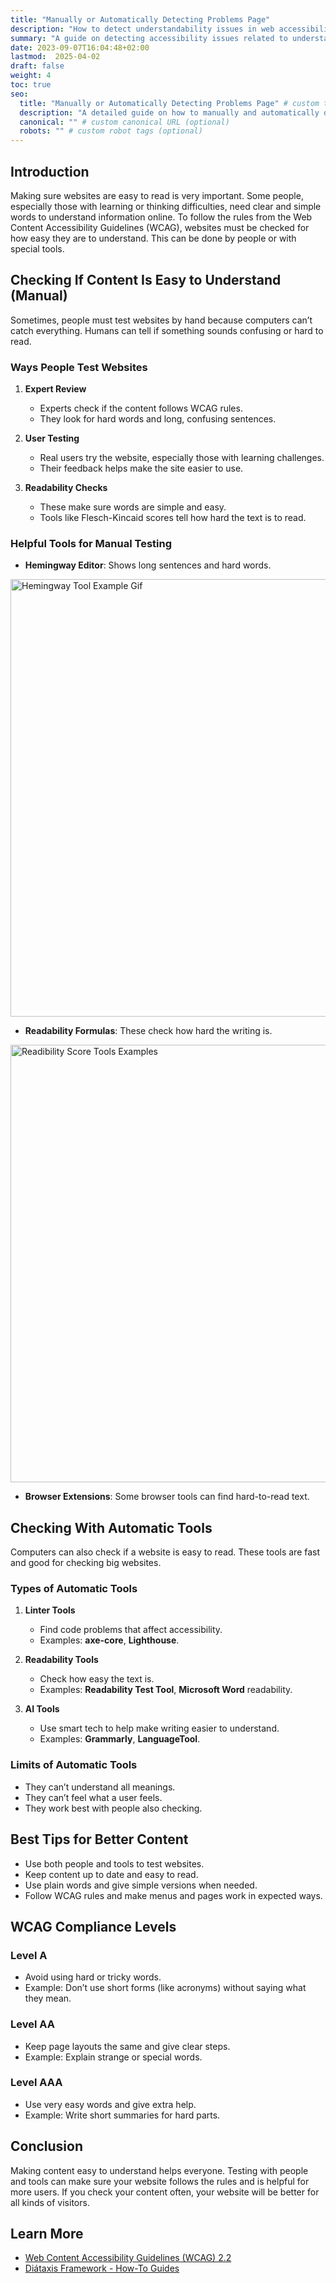 ```yaml
---
title: "Manually or Automatically Detecting Problems Page"
description: "How to detect understandability issues in web accessibility, both manually and automatically."
summary: "A guide on detecting accessibility issues related to understandability."
date: 2023-09-07T16:04:48+02:00
lastmod:  2025-04-02
draft: false
weight: 4
toc: true
seo:
  title: "Manually or Automatically Detecting Problems Page" # custom title (optional)
  description: "A detailed guide on how to manually and automatically detect accessibility issues affecting the understandability of digital content." # custom description (recommended)
  canonical: "" # custom canonical URL (optional)
  robots: "" # custom robot tags (optional)
---
```


## Introduction

Making sure websites are easy to read is very important. Some people, especially those with learning or thinking difficulties, need clear and simple words to understand information online. To follow the rules from the Web Content Accessibility Guidelines (WCAG), websites must be checked for how easy they are to understand. This can be done by people or with special tools.

## Checking If Content Is Easy to Understand (Manual)

Sometimes, people must test websites by hand because computers can’t catch everything. Humans can tell if something sounds confusing or hard to read.

### Ways People Test Websites
1. **Expert Review**
   - Experts check if the content follows WCAG rules.
   - They look for hard words and long, confusing sentences.

2. **User Testing**
   - Real users try the website, especially those with learning challenges.
   - Their feedback helps make the site easier to use.

3. **Readability Checks**
   - These make sure words are simple and easy.
   - Tools like Flesch-Kincaid scores tell how hard the text is to read.

### Helpful Tools for Manual Testing
- **Hemingway Editor**: Shows long sentences and hard words.

<img src="/images/hemingway.gif" alt="Hemingway Tool Example Gif" width="700" style="display: block; margin: 0 auto;">

- **Readability Formulas**: These check how hard the writing is.

<img src="/images/readabilityformulas.png" alt="Readibility Score Tools Examples" width="700" style="display: block; margin: 0 auto;">

- **Browser Extensions**: Some browser tools can find hard-to-read text.

## Checking With Automatic Tools

Computers can also check if a website is easy to read. These tools are fast and good for checking big websites.

### Types of Automatic Tools
1. **Linter Tools**
   - Find code problems that affect accessibility.
   - Examples: **axe-core**, **Lighthouse**.

2. **Readability Tools**
   - Check how easy the text is.
   - Examples: **Readability Test Tool**, **Microsoft Word** readability.

3. **AI Tools**
   - Use smart tech to help make writing easier to understand.
   - Examples: **Grammarly**, **LanguageTool**.

### Limits of Automatic Tools
- They can’t understand all meanings.
- They can’t feel what a user feels.
- They work best with people also checking.

## Best Tips for Better Content
- Use both people and tools to test websites.
- Keep content up to date and easy to read.
- Use plain words and give simple versions when needed.
- Follow WCAG rules and make menus and pages work in expected ways.

## WCAG Compliance Levels

### **Level A**
- Avoid using hard or tricky words.
- Example: Don’t use short forms (like acronyms) without saying what they mean.

### **Level AA**
- Keep page layouts the same and give clear steps.
- Example: Explain strange or special words.

### **Level AAA**
- Use very easy words and give extra help.
- Example: Write short summaries for hard parts.

## Conclusion

Making content easy to understand helps everyone. Testing with people and tools can make sure your website follows the rules and is helpful for more users. If you check your content often, your website will be better for all kinds of visitors.

## Learn More
- [Web Content Accessibility Guidelines (WCAG) 2.2](https://www.w3.org/WAI/WCAG22/quickref/)
- [Diátaxis Framework - How-To Guides](https://diataxis.fr/how-to-guides/)
